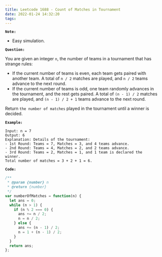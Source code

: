 ```yaml
---
title: Leetcode 1688 - Count of Matches in Tournament
date: 2022-01-24 14:32:20
tags:
---
```

**`Note:`**
- Easy simulation.

**`Question:`**

You are given an integer `n`, the number of teams in a tournament that has strange rules:

- If the current number of teams is even, each team gets paired with another team. A total of `n / 2` matches are played, and `n / 2` teams advance to the next round.
- If the current number of teams is odd, one team randomly advances in the tournament, and the rest gets paired. A total of `(n - 1) / 2` matches are played, and `(n - 1) / 2 + 1` teams advance to the next round.

Return `the number of matches` played in the tournament until a winner is decided.

**`Example:`**
```
Input: n = 7
Output: 6
Explanation: Details of the tournament: 
- 1st Round: Teams = 7, Matches = 3, and 4 teams advance.
- 2nd Round: Teams = 4, Matches = 2, and 2 teams advance.
- 3rd Round: Teams = 2, Matches = 1, and 1 team is declared the winner.
Total number of matches = 3 + 2 + 1 = 6.
```

**`Code:`**
```javascript
/**
 * @param {number} n
 * @return {number}
 */
var numberOfMatches = function(n) {
  let ans = 0;
  while (n > 1) {
    if (n % 2 === 0) {
      ans += n / 2;
      n = n / 2;
    } else {
      ans += (n - 1) / 2;
      n = 1 + (n - 1) / 2;
    }
  }
  return ans;
};
```